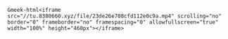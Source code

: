 `Gmeek-html<iframe src="//tu.8380660.xyz/file/23de26e708cfd112e0c9a.mp4" scrolling="no" border="0" frameborder="no" framespacing="0" allowfullscreen="true" width="100%" height="460px"></iframe>`
